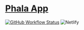 # [Phala App](https://app.phala.network)

[![GitHub Workflow Status](https://img.shields.io/github/actions/workflow/status/Phala-Network/apps/ci.yml?branch=main&style=for-the-badge)](https://github.com/Phala-Network/apps/actions/workflows/ci.yml)
![Netlify](https://img.shields.io/netlify/927fa773-d939-4450-acc3-22650c7e9524?style=for-the-badge)
